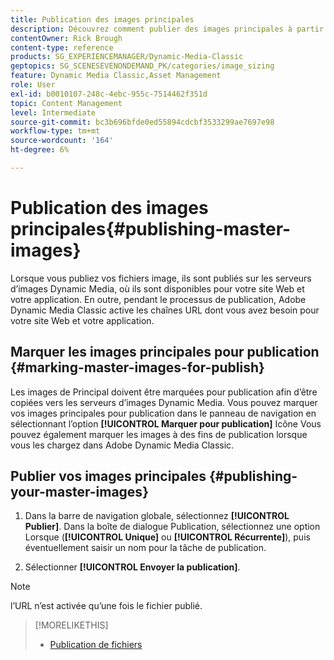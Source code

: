 ```yaml
---
title: Publication des images principales
description: Découvrez comment publier des images principales à partir d’Adobe Dynamic Media Classic.
contentOwner: Rick Brough
content-type: reference
products: SG_EXPERIENCEMANAGER/Dynamic-Media-Classic
geptopics: SG_SCENESEVENONDEMAND_PK/categories/image_sizing
feature: Dynamic Media Classic,Asset Management
role: User
exl-id: b0010107-248c-4ebc-955c-7514462f351d
topic: Content Management
level: Intermediate
source-git-commit: bc3b696bfde0ed55894cdcbf3533299ae7697e98
workflow-type: tm+mt
source-wordcount: '164'
ht-degree: 6%

---
```


# Publication des images principales{#publishing-master-images}

Lorsque vous publiez vos fichiers image, ils sont publiés sur les serveurs d’images Dynamic Media, où ils sont disponibles pour votre site Web et votre application. En outre, pendant le processus de publication, Adobe Dynamic Media Classic active les chaînes URL dont vous avez besoin pour votre site Web et votre application.

## Marquer les images principales pour publication {#marking-master-images-for-publish}

Les images de Principal doivent être marquées pour publication afin d’être copiées vers les serveurs d’images Dynamic Media. Vous pouvez marquer vos images principales pour publication dans le panneau de navigation en sélectionnant l’option **[!UICONTROL Marquer pour publication]** Icône Vous pouvez également marquer les images à des fins de publication lorsque vous les chargez dans Adobe Dynamic Media Classic.

## Publier vos images principales {#publishing-your-master-images}

1. Dans la barre de navigation globale, sélectionnez **[!UICONTROL Publier]**. Dans la boîte de dialogue Publication, sélectionnez une option Lorsque (**[!UICONTROL Unique]** ou **[!UICONTROL Récurrente]**), puis éventuellement saisir un nom pour la tâche de publication.

1. Sélectionner **[!UICONTROL Envoyer la publication]**.

>[!NOTE]
>
>l’URL n’est activée qu’une fois le fichier publié.

>[!MORELIKETHIS]
>
>* [Publication de fichiers](publishing-files.md#publishing_files)
